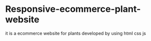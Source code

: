 # Responsive-ecommerce-plant-website
it is a ecommerce website for plants developed by using html css js
